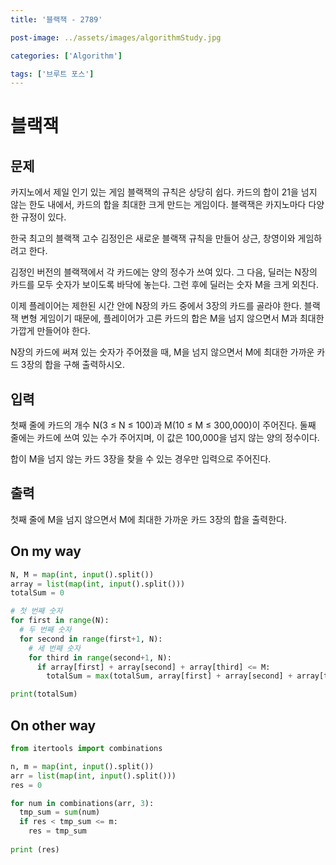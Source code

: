 ```yaml
---
title: '블랙잭 - 2789'

post-image: ../assets/images/algorithmStudy.jpg

categories: ['Algorithm']

tags: ['브루트 포스']
---
```


# 블랙잭

## 문제

카지노에서 제일 인기 있는 게임 블랙잭의 규칙은 상당히 쉽다. 카드의 합이 21을 넘지 않는 한도 내에서, 카드의 합을 최대한 크게 만드는 게임이다. 블랙잭은 카지노마다 다양한 규정이 있다.

한국 최고의 블랙잭 고수 김정인은 새로운 블랙잭 규칙을 만들어 상근, 창영이와 게임하려고 한다.

김정인 버전의 블랙잭에서 각 카드에는 양의 정수가 쓰여 있다. 그 다음, 딜러는 N장의 카드를 모두 숫자가 보이도록 바닥에 놓는다. 그런 후에 딜러는 숫자 M을 크게 외친다.

이제 플레이어는 제한된 시간 안에 N장의 카드 중에서 3장의 카드를 골라야 한다. 블랙잭 변형 게임이기 때문에, 플레이어가 고른 카드의 합은 M을 넘지 않으면서 M과 최대한 가깝게 만들어야 한다.

N장의 카드에 써져 있는 숫자가 주어졌을 때, M을 넘지 않으면서 M에 최대한 가까운 카드 3장의 합을 구해 출력하시오.

## 입력

첫째 줄에 카드의 개수 N(3 ≤ N ≤ 100)과 M(10 ≤ M ≤ 300,000)이 주어진다. 둘째 줄에는 카드에 쓰여 있는 수가 주어지며, 이 값은 100,000을 넘지 않는 양의 정수이다.

합이 M을 넘지 않는 카드 3장을 찾을 수 있는 경우만 입력으로 주어진다.

## 출력

첫째 줄에 M을 넘지 않으면서 M에 최대한 가까운 카드 3장의 합을 출력한다.



## On my way

```python
N, M = map(int, input().split())
array = list(map(int, input().split()))
totalSum = 0

# 첫 번째 숫자
for first in range(N):
  # 두 번째 숫자
  for second in range(first+1, N):
    # 세 번째 숫자
    for third in range(second+1, N):
      if array[first] + array[second] + array[third] <= M:
        totalSum = max(totalSum, array[first] + array[second] + array[third])

print(totalSum)
```



## On other way

```python
from itertools import combinations

n, m = map(int, input().split())
arr = list(map(int, input().split()))
res = 0

for num in combinations(arr, 3):
  tmp_sum = sum(num)
  if res < tmp_sum <= m:
    res = tmp_sum
    
print (res)
```

